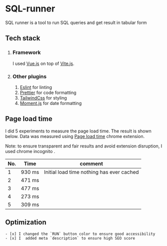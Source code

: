 # SQL-runner
SQL runner is a tool to run SQL queries and get result in tabular form

## Tech stack
 1. ### Framework 
    I used [Vue.js](https://vuejs.org/) on top of [Vite.js](https://vitejs.dev/).
 2. ### Other plugins
    1. [Eslint](https://eslint.org/) for linting
    2. [Prettier](https://prettier.io/) for code formatting
    3. [TailwindCss](https://tailwindcss.com/) for styling
    4. [Moment.js](https://momentjs.com/) for date formatting 

## Page load time
I did 5 experiments to measure the page load time. The result is shown below. Data was measured using [Page load time](https://chrome.google.com/webstore/detail/page-load-time/fploionmjgeclbkemipmkogoaohcdbig/related?hl=en) chrome extension.

Note: to ensure transparent and fair results and avoid extension disruption, I used chrome incognito .

No. | Time | comment
--- | ---  | ---
1 | 930 ms | Initial load time nothing has ever cached
2 | 471 ms  |
3 | 477 ms |
4 | 273 ms |
5 | 309 ms |

## Optimization
    - [x] I changed the `RUN` button color to ensure good accessibility   
    - [x] I  added meta `description` to ensure high SEO score